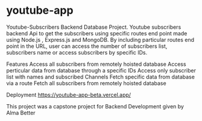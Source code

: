 # youtube-app

Youtube-Subscribers Backend Database Project.
Youtube subscribers backend Api to get the subscribers using specific routes end point made using Node.js , Express.js and MongoDB. By including particular routes end point in the URL, user can access the number of subscribers list, subscribers name or access subscribers by specific IDs.


Features
Access all subscribers from remotely hoisted database
Access perticular data from database through a specific IDs
Access only subscriber list with names and subscribed Channels
Fetch specific data from database via a route
Fetch all subscribers from remotely hoisted database

Deployment 
https://youtube-app-beta.vercel.app/

This project was a capstone project for Backend Development given by Alma Better
